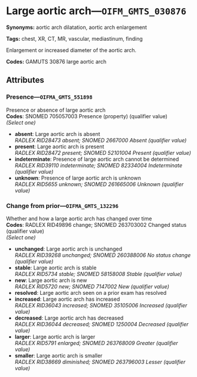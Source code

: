 # Large aortic arch—`OIFM_GMTS_030876`

**Synonyms:** aortic arch dilatation, aortic arch enlargement

**Tags:** chest, XR, CT, MR, vascular, mediastinum, finding

Enlargement or increased diameter of the aortic arch.

**Codes:** GAMUTS 30876 large aortic arch

## Attributes

### Presence—`OIFMA_GMTS_551898`

Presence or absence of large aortic arch  
**Codes**: SNOMED 705057003 Presence (property) (qualifier value)  
*(Select one)*

- **absent**: Large aortic arch is absent  
_RADLEX RID28473 absent; SNOMED 2667000 Absent (qualifier value)_
- **present**: Large aortic arch is present  
_RADLEX RID28472 present; SNOMED 52101004 Present (qualifier value)_
- **indeterminate**: Presence of large aortic arch cannot be determined  
_RADLEX RID39110 indeterminate; SNOMED 82334004 Indeterminate (qualifier value)_
- **unknown**: Presence of large aortic arch is unknown  
_RADLEX RID5655 unknown; SNOMED 261665006 Unknown (qualifier value)_

### Change from prior—`OIFMA_GMTS_132296`

Whether and how a large aortic arch has changed over time  
**Codes**: RADLEX RID49896 change; SNOMED 263703002 Changed status (qualifier value)  
*(Select one)*

- **unchanged**: Large aortic arch is unchanged  
_RADLEX RID39268 unchanged; SNOMED 260388006 No status change (qualifier value)_
- **stable**: Large aortic arch is stable  
_RADLEX RID5734 stable; SNOMED 58158008 Stable (qualifier value)_
- **new**: Large aortic arch is new  
_RADLEX RID5720 new; SNOMED 7147002 New (qualifier value)_
- **resolved**: Large aortic arch seen on a prior exam has resolved  
- **increased**: Large aortic arch has increased  
_RADLEX RID36043 increased; SNOMED 35105006 Increased (qualifier value)_
- **decreased**: Large aortic arch has decreased  
_RADLEX RID36044 decreased; SNOMED 1250004 Decreased (qualifier value)_
- **larger**: Large aortic arch is larger  
_RADLEX RID5791 enlarged; SNOMED 263768009 Greater (qualifier value)_
- **smaller**: Large aortic arch is smaller  
_RADLEX RID38669 diminished; SNOMED 263796003 Lesser (qualifier value)_